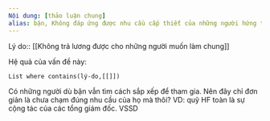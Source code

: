 ```yaml
---
Nội dung: [thảo luận chung]
alias: bận, Không đáp ứng được nhu cầu cấp thiết của những người hứng thú
---
```

Lý do:: [[Không trả lương được cho những người muốn làm chung]]

Hệ quả của vấn đề này:
```dataview
List where contains(lý-do,[[]])
```
Có những người dù bận vẫn tìm cách sắp xếp để tham gia. Nên đây chỉ đơn giản là chưa chạm đúng nhu cầu của họ mà thôi? 
VD: quỹ HF toàn là sự cộng tác của các tổng giám đốc. VSSD
